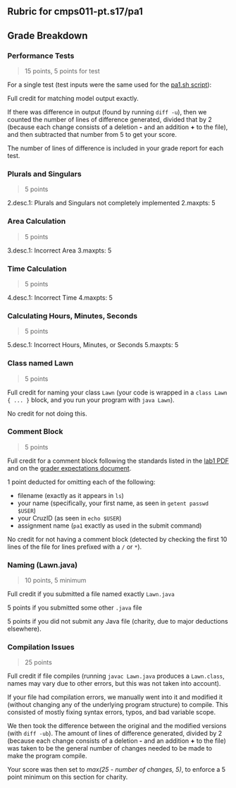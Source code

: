 ## Rubric for cmps011-pt.s17/pa1

## Grade Breakdown

### Performance Tests
> 15 points, 5 points for test

For a single test (test inputs were the same used for the [pa1.sh
script](../README.md)):

Full credit for matching model output exactly.

If there was difference in output (found by running `diff -u`), then we counted
the number of lines of difference generated, divided that by 2 (because each
change consists of a deletion **-** and an addition **+** to the file), and then
subtracted that number from 5 to get your score.

The number of lines of difference is included in your grade report for each
test.

### Plurals and Singulars
> 5 points

2.desc.1: Plurals and Singulars not completely implemented
2.maxpts: 5

### Area Calculation
> 5 points

3.desc.1: Incorrect Area
3.maxpts: 5

### Time Calculation
> 5 points

4.desc.1: Incorrect Time
4.maxpts: 5

### Calculating Hours, Minutes, Seconds
> 5 points

5.desc.1: Incorrect Hours, Minutes, or Seconds
5.maxpts: 5

### Class named Lawn
> 5 points

Full credit for naming your class `Lawn` (your code is wrapped in a `class Lawn
{ ... }` block, and you run your program with `java Lawn`).

No credit for not doing this.

### Comment Block
> 5 points

Full credit for a comment block following the standards listed in the
[lab1 PDF](https://classes.soe.ucsc.edu/cmps011/Spring17/lab1.pdf) and on the
[grader expectations document](../docs/EXPECTATIONS.md).

1 point deducted for omitting each of the following:
- filename (exactly as it appears in `ls`)
- your name (specifically, your first name, as seen in `getent passwd $USER`)
- your CruzID (as seen in `echo $USER`)
- assignment name (`pa1` exactly as used in the submit command)

No credit for not having a comment block (detected by checking the first 10
lines of the file for lines prefixed with a `/` or `*`).

### Naming (Lawn.java)
> 10 points, 5 minimum

Full credit if you submitted a file named exactly `Lawn.java`

5 points if you submitted some other `.java` file

5 points if you did not submit any Java file (charity, due to major deductions
  elsewhere).

### Compilation Issues
> 25 points

Full credit if file compiles (running `javac Lawn.java` produces a `Lawn.class`,
names may vary due to other errors, but this was not taken into account).

If your file had compilation errors, we manually went into it and modified it
(without changing any of the underlying program structure) to compile. This
consisted of mostly fixing syntax errors, typos, and bad variable scope.

We then took the difference between the original and the modified versions (with
`diff -ub`). The amount of lines of difference generated, divided by 2 (because
each change consists of a deletion **-** and an addition **+** to the file) was
taken to be the general number of changes needed to be made to make the program
compile.

Your score was then set to *max(25 - number of changes, 5)*, to enforce a 5 point
minimum on this section for charity.
